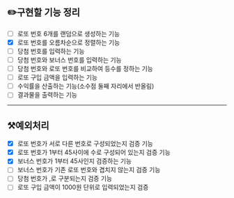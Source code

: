 ## ✏️구현할 기능 정리
- [ ] 로또 번호 6개를 랜덤으로 생성하는 기능
- [x] 로또 번호를 오름차순으로 정렬하는 기능
- [ ] 당첨 번호를 입력하는 기능
- [ ] 당첨 번호와 보너스 번호를 입력하는 기능
- [ ] 당첨 번호와 로또 번호를 비교하여 등수를 정하는 기능
- [ ] 로또 구입 금액을 입력하는 기능
- [ ] 수익률을 산출하는 기능(소수점 둘째 자리에서 반올림)
- [ ] 결과물을 출력하는 기능
---
## ⚒️예외처리
- [x] 로또 번호가 서로 다른 번호로 구성되었는지 검증 기능
- [x] 로또 번호가 1부터 45사이에 수로 구성되어 있는지 검증 기능
- [x] 보너스 번호가 1부터 45사인지 검증하는 기능
- [ ] 보너스 번호가 기존 로또 번호와 겹치지 않는지 검증 기능
- [ ] 당첨 번호가 ,로 구분되는지 검증 기능
- [ ] 로또 구입 금액이 1000원 단위로 입력되었는지 검증